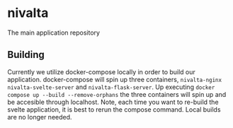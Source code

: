 # nivalta
The main application repository

## Building
Currently we utilize docker-compose locally in order to build our application. docker-compose will spin up three containers, `nivalta-nginx` `nivalta-svelte-server` and `nivalta-flask-server`. Up executing
```docker compose up --build --remove-orphans``` the three containers will spin up and be accesible through localhost. Note, each time you want to re-build the svelte application, it is best to rerun the compose command. Local builds are no longer needed. 
